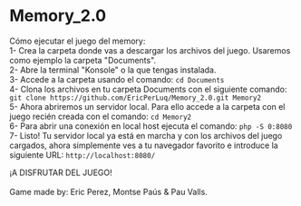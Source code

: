 # Memory_2.0
Cómo ejecutar el juego del memory:<br>
1- Crea la carpeta donde vas a descargar los archivos del juego. Usaremos como ejemplo la carpeta "Documents".<br>
2- Abre la terminal "Konsole" o la que tengas instalada.<br>
3- Accede a la carpeta usando el comando: `cd Documents`<br>
4- Clona los archivos en tu carpeta Documents con el siguiente comando: `git clone https://github.com/EricPerLuq/Memory_2.0.git Memory2`<br>
5- Ahora abriremos un servidor local. Para ello accede a la carpeta con el juego recién creada con el comando: `cd Memory2`<br>
6- Para abrir una conexión en local host ejecuta el comando: `php -S 0:8080`<br>
7- Listo! Tu servidor local ya está en marcha y con los archivos del juego cargados, ahora simplemente ves a tu navegador favorito e introduce la siguiente URL: `http://localhost:8080/`<br>

¡A DISFRUTAR DEL JUEGO!
<br><br>
Game made by: Eric Perez, Montse Paús & Pau Valls.
